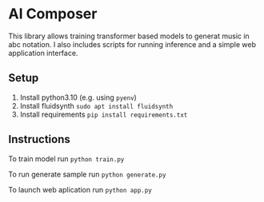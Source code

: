 # AI Composer
This library allows training transformer based models to generat music in abc notation. I also includes scripts for running inference and a simple web application interface.

## Setup
1. Install python3.10 (e.g. using `pyenv`)
2. Install fluidsynth `sudo apt install fluidsynth`
3. Install requirements `pip install requirements.txt`

## Instructions
To train model run `python train.py`

To run generate sample run `python generate.py`

To launch web aplication run `python app.py`